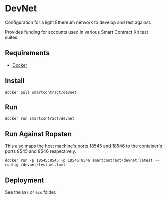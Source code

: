 # DevNet
Configuration for a light Ethereum network to develop and test against.

Provides funding for accounts used in various Smart Contract Kit test suites.

## Requirements

- [Docker](https://www.docker.com/)

## Install
```
docker pull smartcontract/devnet
```

## Run

```
docker run smartcontract/devnet
```

## Run Against Ropsten

This also maps the host machine's ports 18545 and 18546 to the container's ports 8545 and 8546 respectively.

```
docker run -p 18545:8545 -p 18546:8546 smartcontract/devnet:latest --config /devnet/testnet.toml
```

## Deployment

See the `k8s` or `ecs` folder.
